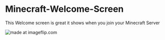 # Minecraft-Welcome-Screen
This Welcome screen is great it shows when you join your Minecraft Server

<a herf="https://imgflip.com/gif/4fjfgw.gif"><img src="https://imgflip.com/gif/4fjfgw.gif" title="made at imageflip.com"/></a>
